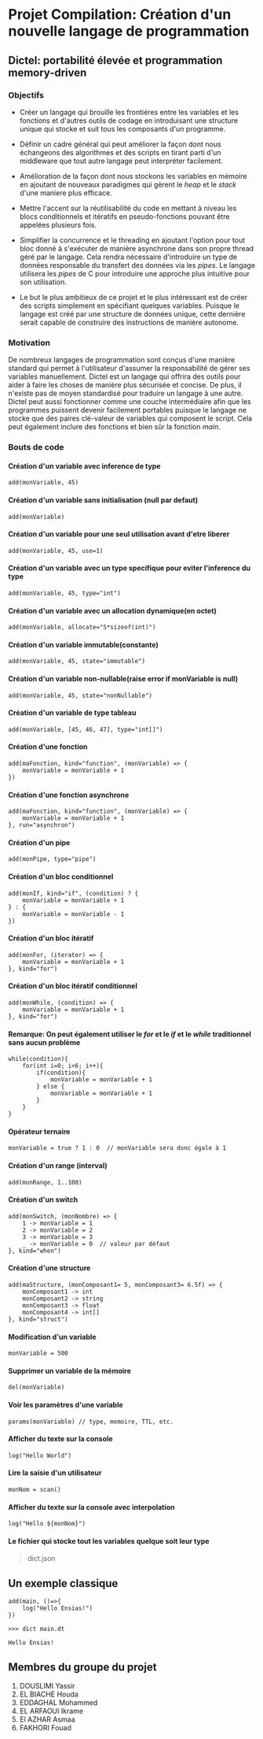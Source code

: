 # Projet Compilation: Création d'un nouvelle langage de programmation

## Dictel: portabilité élevée et programmation memory-driven

### Objectifs

- Créer un langage qui brouille les frontiéres entre les variables et les fonctions et d'autres outils de codage en introduisant une structure unique qui stocke et suit tous les composants d'un programme.

- Définir un cadre général qui peut améliorer la façon dont nous échangeons des algorithmes et des scripts en tirant parti d'un middleware que tout autre langage peut interpréter facilement.

- Amélioration de la façon dont nous stockons les variables en mémoire en ajoutant de nouveaux paradigmes qui gèrent le *heap* et le *stack* d'une maniere plus efficace.

- Mettre l'accent sur la réutilisabilité du code en mettant à niveau les blocs conditionnels et itératifs en pseudo-fonctions pouvant être appelées plusieurs fois.

- Simplifier la concurrence et le threading en ajoutant l'option pour tout bloc donné à s'exécuter de manière asynchrone dans son propre thread géré par le langage. Cela rendra nécessaire d'introduire un type de données responsable du transfert des données via les *pipes*. Le langage utilisera les *pipes* de C pour introduire une approche plus intuitive pour son utilisation.

- Le but le plus ambitieux de ce projet et le plus intéressant est de créer des scripts simplement en spécifiant quelques variables. Puisque le langage est créé par une structure de données unique, cette dernière serait capable de construire des instructions de manière autonome.

### Motivation

De nombreux langages de programmation sont conçus d'une manière standard qui permet à l'utilisateur d'assumer la responsabilité de gérer ses variables manuellement. Dictel est un langage qui offrira des outils pour aider à faire les choses de manière plus sécurisée et concise. De plus, il n'existe pas de moyen standardisé pour traduire un langage à une autre. Dictel peut aussi fonctionner comme une couche intermédiaire afin que les programmes puissent devenir facilement portables puisque le langage ne stocke que des paires clé-valeur de variables qui composent le script. Cela peut également inclure des fonctions et bien sûr la fonction *main*.

### Bouts de code

#### Création d'un variable avec inference de type

    add(monVariable, 45)

#### Création d'un variable sans initialisation (null par defaut)

    add(monVariable)

#### Création d'un variable pour une seul utilisation avant d'etre liberer

    add(monVariable, 45, use=1)

#### Création d'un variable avec un type specifique pour eviter l'inference du type

    add(monVariable, 45, type="int")

#### Création d'un variable avec un allocation dynamique(en octet)

    add(monVariable, allocate="5*sizeof(int)")

#### Création d'un variable immutable(constante)

    add(monVariable, 45, state="immutable")

#### Création d'un variable non-nullable(raise error if monVariable is null)

    add(monVariable, 45, state="nonNullable")

#### Création d'un variable de type tableau

    add(monVariable, [45, 46, 47], type="int[]")

#### Création d'une fonction

    add(maFonction, kind="function", (monVariable) => {
        monVariable = monVariable + 1
    })

#### Création d'une fonction asynchrone

    add(maFonction, kind="function", (monVariable) => {
        monVariable = monVariable + 1
    }, run="asynchron")

#### Création d'un pipe

    add(monPipe, type="pipe")

#### Création d'un bloc conditionnel

    add(monIf, kind="if", (condition) ? {
        monVariable = monVariable + 1
    } : {
        monVariable = monVariable - 1
    })

#### Création d'un bloc itératif

    add(monFor, (iterator) => {
        monVariable = monVariable + 1
    }, kind="for")

#### Création d'un bloc itératif conditionnel

    add(monWhile, (condition) => {
        monVariable = monVariable + 1
    }, kind="for")

#### Remarque: On peut également utiliser le *for* et le *if* et le *while* traditionnel sans aucun problème

    while(condition){
        for(int i=0; i<6; i++){
            if(condition){
                monVariable = monVariable + 1
            } else {
                monVariable = monVariable + 1
            }
        }
    }

#### Opérateur ternaire

    monVariable = true ? 1 : 0  // monVariable sera donc égale à 1

#### Création d'un range (interval)

    add(monRange, 1..100)

#### Création d'un switch

    add(monSwitch, (monNombre) => {
        1 -> monVariable = 1
        2 -> monVariable = 2
        3 -> monVariable = 3
        _ -> monVariable = 0  // valeur par défaut
    }, kind="when")

#### Création d'une structure

    add(maStructure, (monComposant1= 5, monComposant3= 6.5f) => {
        monComposant1 -> int
        monComposant2 -> string
        monComposant3 -> float
        monComposant4 -> int[]
    }, kind="struct")

#### Modification d'un variable

    monVariable = 500

#### Supprimer un variable de la mémoire

    del(monVariable)

#### Voir les paramètres d'une variable

    params(monVariable) // type, memoire, TTL, etc.

#### Afficher du texte sur la console

    log("Hello World")

#### Lire la saisie d'un utilisateur

    monNom = scan()

#### Afficher du texte sur la console avec interpolation

    log("Hello ${monNom}")

#### Le fichier qui stocke tout les variables quelque soit leur type

> dict.json

## Un exemple classique

    add(main, ()=>{
        log("Hello Ensias!")
    })

`>>> dict main.dt`

`Hello Ensias!`

## Membres du groupe du projet

1. DOUSLIMI Yassir
2. EL BIACHE Houda
3. EDDAGHAL Mohammed
4. EL ARFAOUI Ikrame
5. El AZHAR Asmaa
6. FAKHORI Fouad

